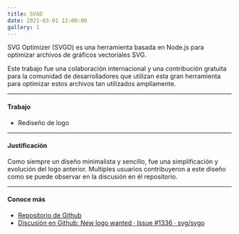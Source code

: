 ```yaml
---
title: SVGO
date: 2021-03-01 12:00:00
gallery: 1
---
```

<p class="lead">
	SVG Optimizer (SVGO) es una herramienta basada en Node.js para optimizar archivos de gráficos vectoriales SVG.
</p>

Este trabajo fue una colaboración internacional y una contribución gratuita para la comunidad de desarrolladores que utilizan esta gran herramienta para optimizar estos archivos tan utilizados ampliamente.

---

#### Trabajo
- Rediseño de logo

---

#### Justificación
Como siempre un diseño minimalista y sencillo, fue una simplificación y evolución del logo anterior. Multiples usuarios contribuyeron a este diseño como se puede observar en la discusión en él repositorio.

---

#### Conoce más
- [Repositorio de Github](https://github.com/svg/svgo)
- [Discusión en Github: New logo wanted · Issue #1336 · svg/svgo](https://github.com/svg/svgo/issues/1336)

